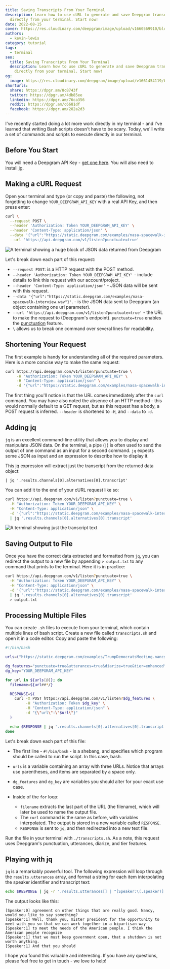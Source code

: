 ```yaml
---
title: Saving Transcripts From Your Terminal
description: Learn how to use cURL to generate and save Deepgram transcripts
  directly from your terminal. Start now!
date: 2022-08-15
cover: https://res.cloudinary.com/deepgram/image/upload/v1660569910/blog/2022/08/saving-transcripts-from-terminal/cover.jpg
authors:
  - kevin-lewis
category: tutorial
tags:
  - terminal
seo:
  title: Saving Transcripts From Your Terminal
  description: Learn how to use cURL to generate and save Deepgram transcripts
    directly from your terminal. Start now!
og:
  image: https://res.cloudinary.com/deepgram/image/upload/v1661454119/blog/saving-transcripts-from-terminal/ograph.png
shorturls:
  share: https://dpgr.am/8c8743f
  twitter: https://dpgr.am/4db85ee
  linkedin: https://dpgr.am/76ca356
  reddit: https://dpgr.am/c6681df
  facebook: https://dpgr.am/282a2d3
---
```

I've recently started doing a lot more work directly in my terminal - and I've learned that writing Bash scripts doesn't have to be scary. Today, we'll write a set of commands and scripts to execute directly in our terminal.

## Before You Start

You will need a Deepgram API Key - [get one here](https://console.deepgram.com/signup?jump=keys). You will also need to install [jq](https://stedolan.github.io/jq/).

## Making a cURL Request

Open your terminal and type (or copy and paste) the following, not forgetting to change `YOUR_DEEPGRAM_API_KEY` with a real API Key, and then press enter:

```bash
curl \
  --request POST \
  --header 'Authorization: Token YOUR_DEEPGRAM_API_KEY' \
  --header 'Content-Type: application/json' \
  --data '{"url":"https://static.deepgram.com/examples/nasa-spacewalk-interview.wav"}' \
  --url 'https://api.deepgram.com/v1/listen?punctuate=true'
```

![A terminal showing a huge block of JSON data returned from Deepgram](https://res.cloudinary.com/deepgram/image/upload/v1658401448/blog/2022/08/saving-transcripts-from-terminal/full-output.png)

Let's break down each part of this request:

* `--request POST`: is a HTTP request with the POST method.
* `--header 'Authorization: Token YOUR_DEEPGRAM_API_KEY'` - include details to link this request with our account/project.
* `--header 'Content-Type: application/json'` - JSON data will be sent with this request.
* `--data '{"url":"https://static.deepgram.com/examples/nasa-spacewalk-interview.wav"}'`. - is the JSON data sent to Deepgram (an object containing one url parameter).
* `--url 'https://api.deepgram.com/v1/listen?punctuate=true'` - the URL to make the request to (Deepgram's endpoint). `punctuate=true` enables the [punctuation](https://developers.deepgram.com/documentation/features/punctuate/) feature.
* `\` allows us to break one command over several lines for readability.

## Shortening Your Request

The first example is handy for understanding all of the required parameters. Here is a more concise way to make the same request:

```bash
curl https://api.deepgram.com/v1/listen?punctuate=true \
     -H "Authorization: Token YOUR_DEEPGRAM_API_KEY" \
     -H "Content-Type: application/json" \
     -d '{"url":"https://static.deepgram.com/examples/nasa-spacewalk-interview.wav"}'
```

The first thing you'll notice is that the URL comes immediately after the `curl` command. You may have also noted the absence of an HTTP method - this would normally default to a GET request, but as this request has a body, a POST request is inferred. `--header` is shortened to `-H`, and `--data` to `-d`.

## Adding jq

`jq` is an excellent command-line utility that allows you to display and manipulate JSON data. On the terminal, a pipe (`|`) is often used to send the output of one command as an input for a second command. `jq` expects some JSON as input and an expression to describe how to display it.

This jq expression will extract just the transcript from the returned data object:

`| jq '.results.channels[0].alternatives[0].transcript'`

You can add it to the end of your cURL request like so:

```bash
curl https://api.deepgram.com/v1/listen?punctuate=true \
  -H "Authorization: Token YOUR_DEEPGRAM_API_KEY" \
  -H "Content-Type: application/json" \
  -d '{"url":"https://static.deepgram.com/examples/nasa-spacewalk-interview.wav"}' \
  | jq '.results.channels[0].alternatives[0].transcript'
```

![A terminal showing just the transcript text](https://res.cloudinary.com/deepgram/image/upload/v1658401443/blog/2022/08/saving-transcripts-from-terminal/jq.png)

## Saving Output to File

Once you have the correct data extracted and formatted from `jq`, you can redirect the output to a new file by appending `> output.txt` to any command that prints to the terminal. Here it is in practice:

```bash
curl https://api.deepgram.com/v1/listen?punctuate=true \
  -H "Authorization: Token YOUR_DEEPGRAM_API_KEY" \
  -H "Content-Type: application/json" \
  -d '{"url":"https://static.deepgram.com/examples/nasa-spacewalk-interview.wav"}' \
  | jq '.results.channels[0].alternatives[0].transcript'
  > output.txt
```

## Processing Multiple Files

You can create `.sh` files to execute from your terminal, which contain multiple lines of bash script. Create a new file called `transcripts.sh` and open it in a code editor. Copy and paste the following:

```bash
#!/bin/bash

urls=("https://static.deepgram.com/examples/TrumpDemocratsMeeting.nancyshort.wav" "https://static.deepgram.com/examples/nasa-spacewalk-interview.wav" "https://static.deepgram.com/examples/deep-learning-podcast-clip.wav")

dg_features="punctuate=true&utterances=true&diarize=true&tier=enhanced"
dg_key="YOUR_DEEPGRAM_API_KEY"

for url in ${urls[@]}; do
  filename=${url##*/}

  RESPONSE=$(
    curl -X POST https://api.deepgram.com/v1/listen?$dg_features \
         -H "Authorization: Token $dg_key" \
         -H "Content-Type: application/json" \
         -d "{\"url\":\"$url\"}"
  )

  echo $RESPONSE | jq '.results.channels[0].alternatives[0].transcript' > $filename.txt
done
```

Let's break down each part of this file:

* The first line - `#!/bin/bash` - is a shebang, and specifies which program should be called to run the script. In this case, bash.
* `urls` is a variable containing an array with three URLs. Notice that arrays use parentheses, and items are separated by a space only.
* `dg_features` and `dg_key` are variables you should alter for your exact use case.
* Inside of the `for` loop:

  * `filename` extracts the last part of the URL (the filename), which will later be used to name the output file.
  * The `curl` command is the same as before, with variables interpolated. The output is stored in a new variable called `RESPONSE`.
  * `RESPONSE` is sent to `jq`, and then redirected into a new text file.

Run the file in your terminal with `./transcripts.sh`. As a note, this request uses Deepgram's punctuation, utterances, diarize, and tier features.

## Playing with jq

`jq` is a remarkably powerful tool. The following expression will loop through the `results.utterances` array, and format a string for each item interpolating the speaker identifier and transcript text:

```bash
echo $RESPONSE | jq -r '.results.utterances[] | "[Speaker:\(.speaker)] \(.transcript)"' > $filename.txt
```

The output looks like this:

```
[Speaker:0] agreement on other things that are really good. Nancy, would you like to say something?
[Speaker:1] Well, thank you, mister president for the opportunity to meet with you so that we can work together in a bipartisan way
[Speaker:1] to meet the needs of the American people. I think the American people recognize
[Speaker:1] that we must keep government open, that a shutdown is not worth anything.
[Speaker:1] And that you should
```

I hope you found this valuable and interesting. If you have any questions, please feel free to get in touch - we love to help!